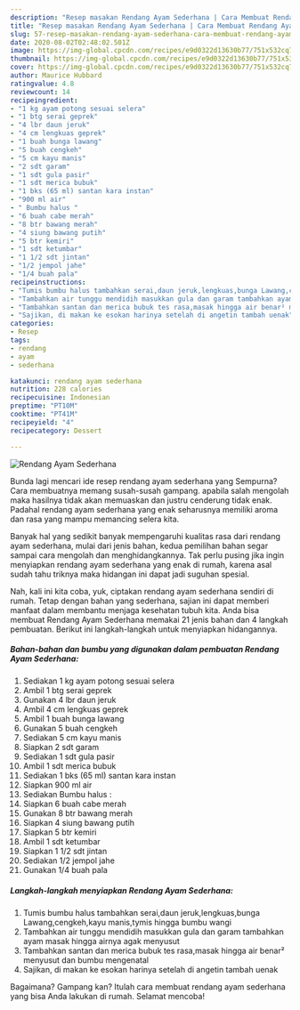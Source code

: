 ```yaml
---
description: "Resep masakan Rendang Ayam Sederhana | Cara Membuat Rendang Ayam Sederhana Yang Enak Dan Lezat"
title: "Resep masakan Rendang Ayam Sederhana | Cara Membuat Rendang Ayam Sederhana Yang Enak Dan Lezat"
slug: 57-resep-masakan-rendang-ayam-sederhana-cara-membuat-rendang-ayam-sederhana-yang-enak-dan-lezat
date: 2020-08-02T02:48:02.501Z
image: https://img-global.cpcdn.com/recipes/e9d0322d13630b77/751x532cq70/rendang-ayam-sederhana-foto-resep-utama.jpg
thumbnail: https://img-global.cpcdn.com/recipes/e9d0322d13630b77/751x532cq70/rendang-ayam-sederhana-foto-resep-utama.jpg
cover: https://img-global.cpcdn.com/recipes/e9d0322d13630b77/751x532cq70/rendang-ayam-sederhana-foto-resep-utama.jpg
author: Maurice Hubbard
ratingvalue: 4.8
reviewcount: 14
recipeingredient:
- "1 kg ayam potong sesuai selera"
- "1 btg serai geprek"
- "4 lbr daun jeruk"
- "4 cm lengkuas geprek"
- "1 buah bunga lawang"
- "5 buah cengkeh"
- "5 cm kayu manis"
- "2 sdt garam"
- "1 sdt gula pasir"
- "1 sdt merica bubuk"
- "1 bks (65 ml) santan kara instan"
- "900 ml air"
- " Bumbu halus "
- "6 buah cabe merah"
- "8 btr bawang merah"
- "4 siung bawang putih"
- "5 btr kemiri"
- "1 sdt ketumbar"
- "1 1/2 sdt jintan"
- "1/2 jempol jahe"
- "1/4 buah pala"
recipeinstructions:
- "Tumis bumbu halus tambahkan serai,daun jeruk,lengkuas,bunga Lawang,cengkeh,kayu manis,tymis hingga bumbu wangi"
- "Tambahkan air tunggu mendidih masukkan gula dan garam tambahkan ayam masak hingga airnya agak menyusut"
- "Tambahkan santan dan merica bubuk tes rasa,masak hingga air benar² menyusut dan bumbu mengenatal"
- "Sajikan, di makan ke esokan harinya setelah di angetin tambah uenak"
categories:
- Resep
tags:
- rendang
- ayam
- sederhana

katakunci: rendang ayam sederhana 
nutrition: 228 calories
recipecuisine: Indonesian
preptime: "PT10M"
cooktime: "PT41M"
recipeyield: "4"
recipecategory: Dessert

---
```



![Rendang Ayam Sederhana](https://img-global.cpcdn.com/recipes/e9d0322d13630b77/751x532cq70/rendang-ayam-sederhana-foto-resep-utama.jpg)

Bunda lagi mencari ide resep rendang ayam sederhana yang Sempurna? Cara membuatnya memang susah-susah gampang. apabila salah mengolah maka hasilnya tidak akan memuaskan dan justru cenderung tidak enak. Padahal rendang ayam sederhana yang enak seharusnya memiliki aroma dan rasa yang mampu memancing selera kita.



Banyak hal yang sedikit banyak mempengaruhi kualitas rasa dari rendang ayam sederhana, mulai dari jenis bahan, kedua pemilihan bahan segar sampai cara mengolah dan menghidangkannya. Tak perlu pusing jika ingin menyiapkan rendang ayam sederhana yang enak di rumah, karena asal sudah tahu triknya maka hidangan ini dapat jadi suguhan spesial.


Nah, kali ini kita coba, yuk, ciptakan rendang ayam sederhana sendiri di rumah. Tetap dengan bahan yang sederhana, sajian ini dapat memberi manfaat dalam membantu menjaga kesehatan tubuh kita. Anda bisa membuat Rendang Ayam Sederhana memakai 21 jenis bahan dan 4 langkah pembuatan. Berikut ini langkah-langkah untuk menyiapkan hidangannya.

<!--inarticleads1-->

##### Bahan-bahan dan bumbu yang digunakan dalam pembuatan Rendang Ayam Sederhana:

1. Sediakan 1 kg ayam potong sesuai selera
1. Ambil 1 btg serai geprek
1. Gunakan 4 lbr daun jeruk
1. Ambil 4 cm lengkuas geprek
1. Ambil 1 buah bunga lawang
1. Gunakan 5 buah cengkeh
1. Sediakan 5 cm kayu manis
1. Siapkan 2 sdt garam
1. Sediakan 1 sdt gula pasir
1. Ambil 1 sdt merica bubuk
1. Sediakan 1 bks (65 ml) santan kara instan
1. Siapkan 900 ml air
1. Sediakan  Bumbu halus :
1. Siapkan 6 buah cabe merah
1. Gunakan 8 btr bawang merah
1. Siapkan 4 siung bawang putih
1. Siapkan 5 btr kemiri
1. Ambil 1 sdt ketumbar
1. Siapkan 1 1/2 sdt jintan
1. Sediakan 1/2 jempol jahe
1. Gunakan 1/4 buah pala




<!--inarticleads2-->

##### Langkah-langkah menyiapkan Rendang Ayam Sederhana:

1. Tumis bumbu halus tambahkan serai,daun jeruk,lengkuas,bunga Lawang,cengkeh,kayu manis,tymis hingga bumbu wangi
1. Tambahkan air tunggu mendidih masukkan gula dan garam tambahkan ayam masak hingga airnya agak menyusut
1. Tambahkan santan dan merica bubuk tes rasa,masak hingga air benar² menyusut dan bumbu mengenatal
1. Sajikan, di makan ke esokan harinya setelah di angetin tambah uenak




Bagaimana? Gampang kan? Itulah cara membuat rendang ayam sederhana yang bisa Anda lakukan di rumah. Selamat mencoba!
